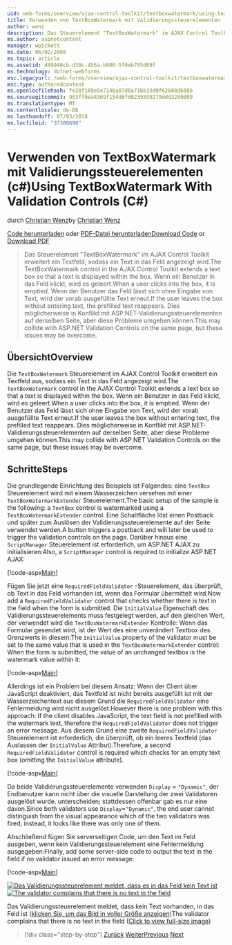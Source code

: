 ```yaml
---
uid: web-forms/overview/ajax-control-toolkit/textboxwatermark/using-textboxwatermark-with-validation-controls-cs
title: Verwenden von TextBoxWatermark mit Validierungssteuerelementen (c#) | Microsoft-Dokumentation
author: wenz
description: Das Steuerelement "TextBoxWatermark" im AJAX Control Toolkit erweitert ein Textfeld, sodass ein Text in das Feld angezeigt wird. Klickt ein Benutzer in das Feld, es ich...
ms.author: aspnetcontent
manager: wpickett
ms.date: 06/02/2008
ms.topic: article
ms.assetid: d49940cb-d38c-456a-b800-5f0eb705d09f
ms.technology: dotnet-webforms
msc.legacyurl: /web-forms/overview/ajax-control-toolkit/textboxwatermark/using-textboxwatermark-with-validation-controls-cs
msc.type: authoredcontent
ms.openlocfilehash: fe28f169e5e714ba07d8a71bb33d0f62608d688b
ms.sourcegitcommit: 953ff9ea4369f154d6fd0239599279ddd3280009
ms.translationtype: MT
ms.contentlocale: de-DE
ms.lasthandoff: 07/03/2018
ms.locfileid: "37380690"
---
```

<a name="using-textboxwatermark-with-validation-controls-c"></a><span data-ttu-id="c23a1-104">Verwenden von TextBoxWatermark mit Validierungssteuerelementen (c#)</span><span class="sxs-lookup"><span data-stu-id="c23a1-104">Using TextBoxWatermark With Validation Controls (C#)</span></span>
====================
<span data-ttu-id="c23a1-105">durch [Christian Wenz](https://github.com/wenz)</span><span class="sxs-lookup"><span data-stu-id="c23a1-105">by [Christian Wenz](https://github.com/wenz)</span></span>

<span data-ttu-id="c23a1-106">[Code herunterladen](http://download.microsoft.com/download/9/3/f/93f8daea-bebd-4821-833b-95205389c7d0/TextBoxWatermark2.cs.zip) oder [PDF-Datei herunterladen](http://download.microsoft.com/download/b/6/a/b6ae89ee-df69-4c87-9bfb-ad1eb2b23373/textboxwatermark2CS.pdf)</span><span class="sxs-lookup"><span data-stu-id="c23a1-106">[Download Code](http://download.microsoft.com/download/9/3/f/93f8daea-bebd-4821-833b-95205389c7d0/TextBoxWatermark2.cs.zip) or [Download PDF](http://download.microsoft.com/download/b/6/a/b6ae89ee-df69-4c87-9bfb-ad1eb2b23373/textboxwatermark2CS.pdf)</span></span>

> <span data-ttu-id="c23a1-107">Das Steuerelement "TextBoxWatermark" im AJAX Control Toolkit erweitert ein Textfeld, sodass ein Text in das Feld angezeigt wird.</span><span class="sxs-lookup"><span data-stu-id="c23a1-107">The TextBoxWatermark control in the AJAX Control Toolkit extends a text box so that a text is displayed within the box.</span></span> <span data-ttu-id="c23a1-108">Wenn ein Benutzer in das Feld klickt, wird es geleert.</span><span class="sxs-lookup"><span data-stu-id="c23a1-108">When a user clicks into the box, it is emptied.</span></span> <span data-ttu-id="c23a1-109">Wenn der Benutzer das Feld lässt sich ohne Eingabe von Text, wird der vorab ausgefüllte Text erneut.</span><span class="sxs-lookup"><span data-stu-id="c23a1-109">If the user leaves the box without entering text, the prefilled text reappears.</span></span> <span data-ttu-id="c23a1-110">Dies möglicherweise in Konflikt mit ASP.NET-Validierungssteuerelementen auf derselben Seite, aber diese Probleme umgehen können.</span><span class="sxs-lookup"><span data-stu-id="c23a1-110">This may collide with ASP.NET Validation Controls on the same page, but these issues may be overcome.</span></span>


## <a name="overview"></a><span data-ttu-id="c23a1-111">Übersicht</span><span class="sxs-lookup"><span data-stu-id="c23a1-111">Overview</span></span>

<span data-ttu-id="c23a1-112">Die `TextBoxWatermark` Steuerelement im AJAX Control Toolkit erweitert ein Textfeld aus, sodass ein Text in das Feld angezeigt wird.</span><span class="sxs-lookup"><span data-stu-id="c23a1-112">The `TextBoxWatermark` control in the AJAX Control Toolkit extends a text box so that a text is displayed within the box.</span></span> <span data-ttu-id="c23a1-113">Wenn ein Benutzer in das Feld klickt, wird es geleert.</span><span class="sxs-lookup"><span data-stu-id="c23a1-113">When a user clicks into the box, it is emptied.</span></span> <span data-ttu-id="c23a1-114">Wenn der Benutzer das Feld lässt sich ohne Eingabe von Text, wird der vorab ausgefüllte Text erneut.</span><span class="sxs-lookup"><span data-stu-id="c23a1-114">If the user leaves the box without entering text, the prefilled text reappears.</span></span> <span data-ttu-id="c23a1-115">Dies möglicherweise in Konflikt mit ASP.NET-Validierungssteuerelementen auf derselben Seite, aber diese Probleme umgehen können.</span><span class="sxs-lookup"><span data-stu-id="c23a1-115">This may collide with ASP.NET Validation Controls on the same page, but these issues may be overcome.</span></span>

## <a name="steps"></a><span data-ttu-id="c23a1-116">Schritte</span><span class="sxs-lookup"><span data-stu-id="c23a1-116">Steps</span></span>

<span data-ttu-id="c23a1-117">Die grundlegende Einrichtung des Beispiels ist Folgendes: eine `TextBox` Steuerelement wird mit einem Wasserzeichen versehen mit einer `TextBoxWatermarkExtender` Steuerelement.</span><span class="sxs-lookup"><span data-stu-id="c23a1-117">The basic setup of the sample is the following: a `TextBox` control is watermarked using a `TextBoxWatermarkExtender` control.</span></span> <span data-ttu-id="c23a1-118">Eine Schaltfläche löst einen Postback und später zum Auslösen der Validierungssteuerelemente auf der Seite verwendet werden.</span><span class="sxs-lookup"><span data-stu-id="c23a1-118">A button triggers a postback and will later be used to trigger the validation controls on the page.</span></span> <span data-ttu-id="c23a1-119">Darüber hinaus eine `ScriptManager` Steuerelement ist erforderlich, um ASP.NET AJAX zu initialisieren:</span><span class="sxs-lookup"><span data-stu-id="c23a1-119">Also, a `ScriptManager` control is required to initialize ASP.NET AJAX:</span></span>

[!code-aspx[Main](using-textboxwatermark-with-validation-controls-cs/samples/sample1.aspx)]

<span data-ttu-id="c23a1-120">Fügen Sie jetzt eine `RequiredFieldValidator` -Steuerelement, das überprüft, ob Text in das Feld vorhanden ist, wenn das Formular übermittelt wird.</span><span class="sxs-lookup"><span data-stu-id="c23a1-120">Now add a `RequiredFieldValidator` control that checks whether there is text in the field when the form is submitted.</span></span> <span data-ttu-id="c23a1-121">Die `InitialValue` Eigenschaft des Validierungssteuerelements muss festgelegt werden, auf den gleichen Wert, der verwendet wird die `TextBoxWatermarkExtender` Kontrolle: Wenn das Formular gesendet wird, ist der Wert des eine unverändert Textbox des Grenzwerts in diesem:</span><span class="sxs-lookup"><span data-stu-id="c23a1-121">The `InitialValue` property of the validator must be set to the same value that is used in the `TextBoxWatermarkExtender` control: When the form is submitted, the value of an unchanged textbox is the watermark value within it:</span></span>

[!code-aspx[Main](using-textboxwatermark-with-validation-controls-cs/samples/sample2.aspx)]

<span data-ttu-id="c23a1-122">Allerdings ist ein Problem bei diesem Ansatz: Wenn der Client über JavaScript deaktiviert, das Textfeld ist nicht bereits ausgefüllt ist mit der Wasserzeichentext aus diesem Grund die `RequiredFieldValidator` eine Fehlermeldung wird nicht ausgelöst.</span><span class="sxs-lookup"><span data-stu-id="c23a1-122">However there is one problem with this approach: If the client disables JavaScript, the text field is not prefilled with the watermark text, therefore the `RequiredFieldValidator` does not trigger an error message.</span></span> <span data-ttu-id="c23a1-123">Aus diesem Grund eine zweite `RequiredFieldValidator` Steuerelement ist erforderlich, die überprüft, ob ein leeres Textfeld (das Auslassen der `InitialValue` Attribut).</span><span class="sxs-lookup"><span data-stu-id="c23a1-123">Therefore, a second `RequiredFieldValidator` control is required which checks for an empty text box (omitting the `InitialValue` attribute).</span></span>

[!code-aspx[Main](using-textboxwatermark-with-validation-controls-cs/samples/sample3.aspx)]

<span data-ttu-id="c23a1-124">Da beide Validierungssteuerelemente verwenden `Display` = `"Dynamic"`, der Endbenutzer kann nicht über die visuelle Darstellung der zwei Validatoren ausgelöst wurde. unterscheiden; stattdessen offenbar gab es nur eine davon.</span><span class="sxs-lookup"><span data-stu-id="c23a1-124">Since both validators use `Display`=`"Dynamic"`, the end user cannot distinguish from the visual appearance which of the two validators was fired; instead, it looks like there was only one of them.</span></span>

<span data-ttu-id="c23a1-125">Abschließend fügen Sie serverseitigen Code, um den Text im Feld ausgeben, wenn kein Validierungssteuerelement eine Fehlermeldung ausgegeben:</span><span class="sxs-lookup"><span data-stu-id="c23a1-125">Finally, add some server-side code to output the text in the field if no validator issued an error message:</span></span>

[!code-aspx[Main](using-textboxwatermark-with-validation-controls-cs/samples/sample4.aspx)]


<span data-ttu-id="c23a1-126">[![Das Validierungssteuerelement meldet, dass es in das Feld kein Text ist](using-textboxwatermark-with-validation-controls-cs/_static/image2.png)](using-textboxwatermark-with-validation-controls-cs/_static/image1.png)</span><span class="sxs-lookup"><span data-stu-id="c23a1-126">[![The validator complains that there is no text in the field](using-textboxwatermark-with-validation-controls-cs/_static/image2.png)](using-textboxwatermark-with-validation-controls-cs/_static/image1.png)</span></span>

<span data-ttu-id="c23a1-127">Das Validierungssteuerelement meldet, dass kein Text vorhanden, in das Feld ist ([klicken Sie, um das Bild in voller Größe anzeigen](using-textboxwatermark-with-validation-controls-cs/_static/image3.png))</span><span class="sxs-lookup"><span data-stu-id="c23a1-127">The validator complains that there is no text in the field ([Click to view full-size image](using-textboxwatermark-with-validation-controls-cs/_static/image3.png))</span></span>

> [!div class="step-by-step"]
> <span data-ttu-id="c23a1-128">[Zurück](using-textboxwatermark-in-a-formview-cs.md)
> [Weiter](using-textboxwatermark-in-a-formview-vb.md)</span><span class="sxs-lookup"><span data-stu-id="c23a1-128">[Previous](using-textboxwatermark-in-a-formview-cs.md)
[Next](using-textboxwatermark-in-a-formview-vb.md)</span></span>
